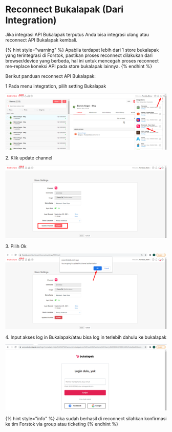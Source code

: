 # Reconnect Bukalapak (Dari Integration)

Jika integrasi API Bukalapak terputus Anda bisa integrasi ulang atau reconnect API Bukalapak kembali.&#x20;

{% hint style="warning" %}
Apabila terdapat lebih dari 1 store bukalapak yang terintegrasi di Forstok, pastikan proses reconnect dilakukan dari browser/device yang berbeda, hal ini untuk mencegah proses reconnect me-replace koneksi API pada store bukalapak lainnya.
{% endhint %}

Berikut panduan reconnect API Bukalapak:

1 Pada menu integration, pilih setting Bukalapak

![](<../../.gitbook/assets/image (426).png>)

2\. Klik update channel

![](<../../.gitbook/assets/image (425).png>)

3\. Pilih Ok

![](<../../.gitbook/assets/image (428).png>)

4\. Input akses log in Bukalapak/atau bisa log in terlebih dahulu ke bukalapak

![](<../../.gitbook/assets/image (427).png>)

{% hint style="info" %}
Jika sudah berhasil di reconnect silahkan konfirmasi ke tim Forstok via group atau ticketing
{% endhint %}

